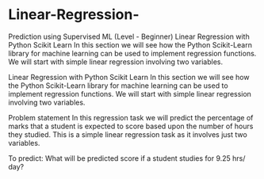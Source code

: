 # Linear-Regression-

Prediction using Supervised ML (Level - Beginner)
Linear Regression with Python Scikit Learn
In this section we will see how the Python Scikit-Learn library for machine learning can be used to implement regression functions. We will start with simple linear regression involving two variables.

Linear Regression with Python Scikit Learn
In this section we will see how the Python Scikit-Learn library for machine learning can be used to implement regression functions. We will start with simple linear regression involving two variables.

Problem statement
In this regression task we will predict the percentage of marks that a student is expected to score based upon the number of hours they studied. This is a simple linear regression task as it involves just two variables.

To predict:
What will be predicted score if a student studies for 9.25 hrs/ day?
